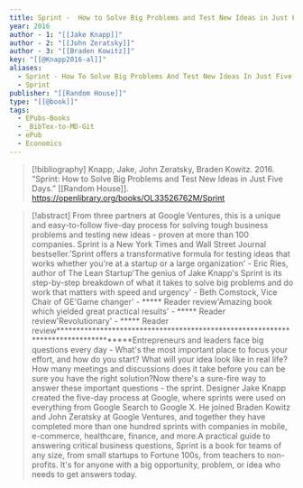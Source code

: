 ```yaml
---
title: Sprint -  How to Solve Big Problems and Test New Ideas in Just Five Days
year: 2016
author - 1: "[[Jake Knapp]]"
author - 2: "[[John Zeratsky]]"
author - 3: "[[Braden Kowitz]]"
key: "[[@Knapp2016-al]]"
aliases:
  - Sprint - How To Solve Big Problems And Test New Ideas In Just Five Days
  - Sprint
publisher: "[[Random House]]"
type: "[[@book]]"
tags:
  - EPubs-Books
  - _BibTex-to-MD-Git
  - ePub
  - Economics
---
```


> [!bibliography]
> Knapp, Jake, John Zeratsky, Braden Kowitz. 2016. “Sprint: How to Solve Big Problems and Test New Ideas in Just Five Days.” [[Random House]]. https://openlibrary.org/books/OL33526762M/Sprint

> [!abstract]
> From three partners at Google Ventures, this is a unique and easy-to-follow five-day process for solving tough business problems and testing new ideas - proven at more than 100 companies. Sprint is a New York Times and Wall Street Journal bestseller.'Sprint offers a transformative formula for testing ideas that works whether you're at a startup or a large organization' - Eric Ries, author of The Lean Startup'The genius of Jake Knapp's Sprint is its step-by-step breakdown of what it takes to solve big problems and do work that matters with speed and urgency' - Beth Comstock, Vice Chair of GE'Game changer' - ***** Reader review'Amazing book which yielded great practical results' - ***** Reader review'Revolutionary' - ***** Reader review***********************************************************************************Entrepreneurs and leaders face big questions every day -  What's the most important place to focus your effort, and how do you start? What will your idea look like in real life? How many meetings and discussions does it take before you can be sure you have the right solution?Now there's a sure-fire way to answer these important questions -  the sprint. Designer Jake Knapp created the five-day process at Google, where sprints were used on everything from Google Search to Google X. He joined Braden Kowitz and John Zeratsky at Google Ventures, and together they have completed more than one hundred sprints with companies in mobile, e-commerce, healthcare, finance, and more.A practical guide to answering critical business questions, Sprint is a book for teams of any size, from small startups to Fortune 100s, from teachers to non-profits. It's for anyone with a big opportunity, problem, or idea who needs to get answers today.